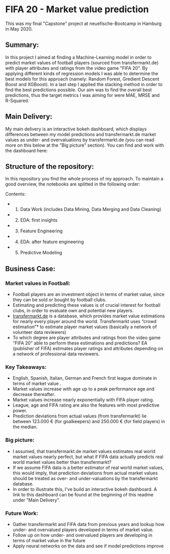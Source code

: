 # FIFA 20 - Market value prediction

This was my final "Capstone" project at neuefische-Bootcamp in Hamburg in May 2020.

## Summary:

In this project I aimed at finding a Machine-Learning model in order to predict market values of football players (sourced from transfermarkt.de) with player attributes and ratings from the video game "FIFA 20". By applying different kinds of regression models I was able to determine the best models for this approach (namely: Random Forest, Gredient Descent Boost and XGBoost).
In a last step I applied the stacking method in order to find the best predictions possible.
Our aim was to find the overall best predictions, thus the target metrics I was aiming for were MAE, MRSE and R-Squared.

## Main Delivery:

My main delivery is an interactive bokeh dashboard, which displays differences between my model predictions and transfermarkt.de market values as under- and overvaluations by transfermarkt.de (you can read more on this below at the "Big picture" section). You can find and work with the dashboard here: 


## Structure of the repository:

In this repository you find the whole process of my approach. To maintain a good overview, the notebooks are splitted in the following order:

Contents:
- 1. Data Work (includes Data Mining, Data Merging and Data Cleaning)
- 2. EDA: first insights
- 3. Feature Engineering
- 4. EDA: after feature engineering
- 5. Predictive Modeling



## Business Case:

### Market values in Football:
* Football players are an investment object in terms of market value, since they can be sold or bought by football clubs. 
* Estimating and predicting these values is of crucial interest for football clubs, in order to evaluate own and potential new players.
* [transfermarkt.de](www.transfermarkt.de) is a database, which provides market value estimations for nearly every player around the world. Transfermarkt uses “crowd estimation”*  to estimate player market values (basically a network of volunteer data reviewers)
* To which degree are player attributes and ratings from the video game “FIFA 20” able to perform these estimations and predictions? EA (publisher of FIFA) estimates player ratings and attributes depending on a network of professional data reviewers.

### Key Takeaways:
* English, Spanish, Italian, German and French first league dominate in terms of market value .
* Market values increase with age up to a peak  performance age and decrease thereafter.
* Market values increase nearly exponentially with FIFA player rating.
* League, age and FIFA rating are also the features with most predictive power.
* Prediction deviations from actual values (from transfermarkt) lie between 123.000 € (for goalkeepers) and 250.000 € (for field players) in the median.

### Big picture:
* I assumed, that transfermarkt.de market values estimates real world market values nearly perfect, but what if FIFA data actually predicts real world market values better than transfermarkt?
* If we assume FIFA data is a better estimator of real world market values, this would imply, that prediction deviations from actual market values should be treated as over- and under-valuations by the transfermarkt database.
* In order to illustrate this, I've build an interactive bokeh dashboard. A link to this dashboard can be found at the beginning of this readme under "Main Delivery".



### Future Work:
* Gather transfermarkt and FIFA data from previous years and lookup how under- and overvalued players developed  in terms of market value.
* Follow up on how under- and overvalued players are developing in terms of market value in the future
* Apply neural networks on the data and see if model predictions improve




